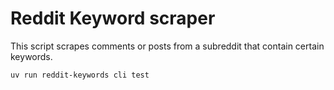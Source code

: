 # Reddit Keyword scraper

This script scrapes comments or posts from a subreddit that contain certain keywords.

```bash
uv run reddit-keywords cli test
```
